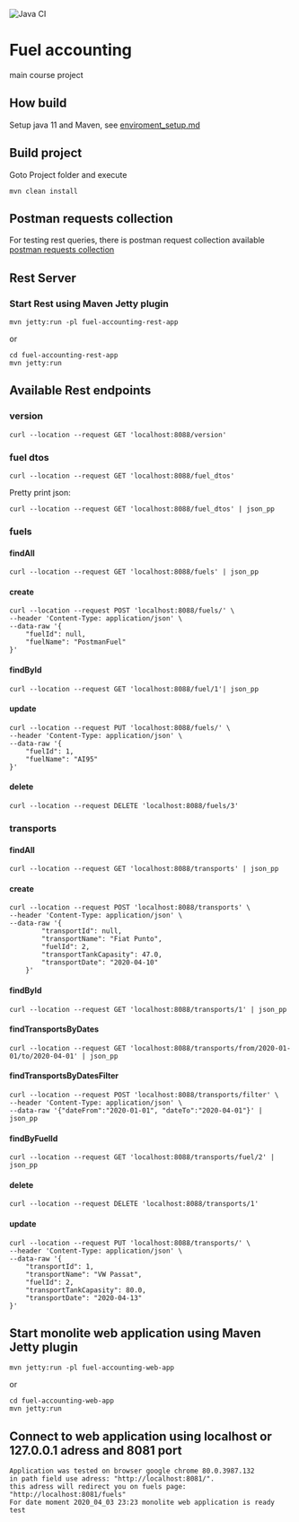 ![Java CI](https://github.com/alexanderignathick/aignathick-fuel-accounting/workflows/Java%20CI/badge.svg)

# Fuel accounting
main course project

## How build
Setup java 11 and Maven, see [enviroment_setup.md](enviroment_setup.md)

## Build project 
Goto Project folder and execute  
    
    mvn clean install
    
## Postman requests collection
For testing rest queries, there is postman request collection available [postman requests collection](aignathick_fuel_acounting.postman_collection.json)

## Rest Server
### Start Rest using Maven Jetty plugin
```
mvn jetty:run -pl fuel-accounting-rest-app
```    
or
 ``` 
cd fuel-accounting-rest-app
mvn jetty:run
```
## Available Rest endpoints
### version
    curl --location --request GET 'localhost:8088/version'
### fuel dtos
```
curl --location --request GET 'localhost:8088/fuel_dtos'
```
Pretty print json:
```
curl --location --request GET 'localhost:8088/fuel_dtos' | json_pp       
```
### fuels

#### findAll
    curl --location --request GET 'localhost:8088/fuels' | json_pp

#### create
    curl --location --request POST 'localhost:8088/fuels/' \
    --header 'Content-Type: application/json' \
    --data-raw '{
        "fuelId": null,
        "fuelName": "PostmanFuel"
    }'
    
#### findById
    curl --location --request GET 'localhost:8088/fuel/1'| json_pp

#### update
    curl --location --request PUT 'localhost:8088/fuels/' \
    --header 'Content-Type: application/json' \
    --data-raw '{
        "fuelId": 1,
        "fuelName": "AI95"
    }'

#### delete
    curl --location --request DELETE 'localhost:8088/fuels/3'
    
### transports

#### findAll
    curl --location --request GET 'localhost:8088/transports' | json_pp
#### create
    curl --location --request POST 'localhost:8088/transports' \
    --header 'Content-Type: application/json' \
    --data-raw '{
            "transportId": null,
            "transportName": "Fiat Punto",
            "fuelId": 2,
            "transportTankCapasity": 47.0,
            "transportDate": "2020-04-10"
        }'
#### findById
    curl --location --request GET 'localhost:8088/transports/1' | json_pp
#### findTransportsByDates
    curl --location --request GET 'localhost:8088/transports/from/2020-01-01/to/2020-04-01' | json_pp
#### findTransportsByDatesFilter
    curl --location --request POST 'localhost:8088/transports/filter' \
    --header 'Content-Type: application/json' \
    --data-raw '{"dateFrom":"2020-01-01", "dateTo":"2020-04-01"}' | json_pp
#### findByFuelId
    curl --location --request GET 'localhost:8088/transports/fuel/2' | json_pp
#### delete
    curl --location --request DELETE 'localhost:8088/transports/1'
#### update
    curl --location --request PUT 'localhost:8088/transports/' \
    --header 'Content-Type: application/json' \
    --data-raw '{
        "transportId": 1,
        "transportName": "VW Passat",
        "fuelId": 2,
        "transportTankCapasity": 80.0,
        "transportDate": "2020-04-13"
    }'

## Start monolite web application using Maven Jetty plugin
 ```
 mvn jetty:run -pl fuel-accounting-web-app
 ```    
 or
 ``` 
 cd fuel-accounting-web-app
 mvn jetty:run
 ```

## Connect to web application using localhost or 127.0.0.1 adress and 8081 port
    Application was tested on browser google chrome 80.0.3987.132
    in path field use adress: "http://localhost:8081/".
    this adress will redirect you on fuels page: "http://localhost:8081/fuels"
    For date moment 2020_04_03 23:23 monolite web application is ready
    test


